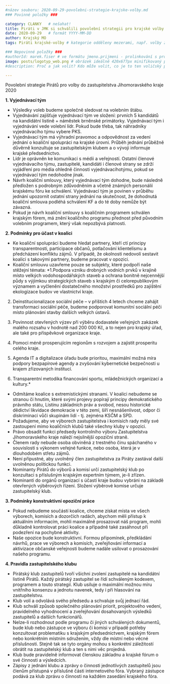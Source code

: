 ```yaml
---
#název souboru: 2020-09-29-povolebni-strategie-krajske-volby.md
### Povinné položky ###

category: CLANKY   # nešahat!
title: Piráti v JMK si schválili povolební strategii pro krajské volby 2020
date: 2020-09-29   # formát YYYY-MM-DD
author: Krajský MO
tags: Piráti krajské-volby # kategorie odděleny mezerami, např. volby zemědělství životní-prostředí piráti (viz https://jihomoravsky.pirati.cz/tags/)

### Nepovinné položky ###
#authorId: marek.fiser # ve formátu jmeno.prijmeni - prolinkování s profilem přes uid
image: posts/logotyp_web.png # obrázek ideálně 420x677px minifikovaný přes https://tinypng.com/
#description: Proč a jak volit? Kdo může volit, co je to ten voličský průkaz a jak ho získáte?

---
```


Povolební strategie Pirátů pro volby do zastupitelstva Jihomoravského kraje 2020

**1. Vyjednávací tým**
- Výsledky voleb budeme společně sledovat na volebním štábu.
- Vyjednávání zajišťuje vyjednávací tým ve složení: prvních 5 kandidátů na kandidátní listině + náměstek brněnské primátorky. Vyjednávací tým i vyjednávání vede volební lídr. Pokud bude třeba, tak náhradníky vyjednávacího týmu vybere PKS.
- Vyjednávací tým má výhradní pravomoc a odpovědnost za vedení jednání o koaliční spolupráci na krajské úrovni. Průběh jednání průběžně důvěrně konzultuje se zastupitelským klubem a o vývoji informuje krajské předsednictvo.
- Lídr je oprávněn ke komunikaci s médii a veřejností. Ostatní členové vyjednávacího týmu, zastupitelé, kandidáti i členové strany se zdrží vyjádření pro média ohledně činnosti vyjednávacíhotýmu, pokud se vyjednávací tým nedohodne jinak.
- Návrh koaliční smlouvy, který vyjednávací tým dohodne, bude následně předložen s podrobným zdůvodněním a včetně známých personálií krajskému fóru ke schválení. Vyjednávací tým je povinen v průběhu jednání upozornit ostatní strany jednání na skutečnost, že dohodnutá koaliční smlouva podléhá schválení KF a do té doby nemůže být závazná.
- Pokud je návrh koaliční smlouvy s koaličním programem schválen krajským fórem, má znění koaličního programu přednost před původním volebním programem, který však nepozbývá platnosti.

**2. Podmínky pro účast v koalici**
- Ke koaliční spolupráci budeme hledat partnery, kteří ctí principy transparentnosti, participace občanů, potlačování klientelismu a předcházení konfliktu zájmů. V případě, že okolnosti nedovolí sestavit koalici s takovými partnery, budeme pracovat v opozici.
- Koaliční smlouvu uzavřeme pouze se subjekty, které podpoří naše stěžejní témata:
*1.Podpora vzniku drobných vodních prvků v krajině místo velkých vodohospodářských staveb a ochrana bonitně nejcennější půdy s výjimkou strategických staveb s krajským či celorepublikovým významem a vyčlenění dostatečného množství prostředků pro zajištění ekologizace budov ve vlastnictví kraje.

2. Deinstitucionalizace sociální péče – v příštích 4 letech chceme zahájit transformaci sociální péče, budeme podporovat komunitní sociální péči místo plánování stavby dalších velkých ústavů.

3. Povinnost otevřených výzev při výběru dodavatele veřejných zakázek malého rozsahu v hodnotě nad 200 000 Kč, a to nejen pro krajský úřad, ale také pro příspěvkové organizace kraje.

4. Pomoci méně prosperujícím regionům s rozvojem a zajistit prosperitu celého kraje.

5. Agenda IT a digitalizace úřadu bude prioritou, maximální možná míra podpory bezpapírové agendy a zvyšování kybernetické bezpečnosti u krajem zřizovaných institucí.

6. Transparentní metodika financování sportu, mládežnických organizací a kultury.*

- Odmítáme koalice s extremistickými stranami. V koalici nebudeme se stranou či hnutím, které svými projevy popírají principy demokratického právního státu, Listinu základních práv a svobod, nesou historické dědictví likvidace demokracie v této zemi, šíří nesnášenlivost, odpor či diskriminaci vůči skupinám lidí - tj. zejména KSČM a SPD.
- Požadujeme, aby ve výborech zastupitelstva i komisích rady měly své zastoupení mimo koaličních klubů také všechny kluby v opozici.
- Právo obsadit funkci předsedy kontrolního výboru Zastupitelstva Jihomoravského kraje náleží nejsilnější opoziční straně.
- Členem rady nebude osoba obviněná z trestného činu spáchaného v souvislosti s výkonem veřejné funkce, nebo osoba, která je v dlouhodobém střetu zájmů.
- Není přípustné, aby uvolněný člen zastupitelstva za Piráty zastával další uvolněnou politickou funkci.
- Nominanty Pirátů do výborů a komisí určí zastupitelský klub po konzultaci s příslušným krajským expertním týmem, je-li zřízen.
- Nominanti do orgánů organizací s účastí kraje budou vybráni na základě otevřených výběrových řízení. Složení výběrové komise určuje zastupitelský klub.

**3. Podmínky konstruktivní opoziční práce**
- Pokud nebudeme součástí koalice, chceme získat místa ve všech výborech, komisích a dozorčích radách, abychom měli přístup k aktuálním informacím, mohli maximálně prosazovat náš program, mohli důkladně kontrolovat práci koalice a případně také zasáhnout při podezření na pochybné aktivity.
- Naše opozice bude konstruktivní. Formou připomínek, předkládání návrhů, prace ve výborech a komisích, zveřejňování informací a aktivizace občanské veřejnosti budeme nadále usilovat o prosazování našeho programu.

**4. Pravidla zastupitelského klubu**
- Pirátský klub zastupitelů tvoří všichni zvolení zastupitelé na kandidátní listině Pirátů. Každý pirátský zastupitel se řídí schváleným kodexem, programem a touto strategií. Klub usiluje o maximální možnou míru vnitřního konsenzu a jednotu navenek, tedy i při hlasování na zastupitelstvu.
- Klub volí a odvolává svého předsedu a schvaluje svůj jednací řád.
- Klub schválí způsob společného plánování priorit, projektového vedení, pravidelného vyhodnocení a zveřejňování dosahovaných výsledků zastupitelů a dalších funkcionářů.
- Nelze-li rozhodnout podle programu či jiných schválených dokumentů, bude klub nebo zástupce ve výboru či komisi v případě potřeby konzultovat problematiku s krajským předsednictvem, krajským fórem nebo konkrétním místním sdružením, vždy dle místní nebo věcné příslušnosti. Stejně tak se tyto orgány mohou s konkrétní záležitostí obrátit na zastupitelský klub a ten s nimi věc projedná.
- Klub bude pravidelně informovat členskou základnu a krajské fórum o své činnosti a výsledcích.
- Zápisy z jednání klubu a zprávy o činnosti jednotlivých zastupitelů jsou členům přístupná v příslušné části internetového fóra. Vybraný zástupce podává za klub zprávu o činnosti na každém zasedání krajského fóra.
